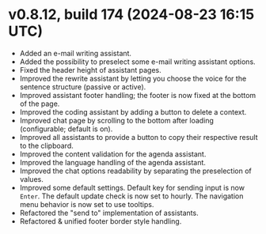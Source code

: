 # v0.8.12, build 174 (2024-08-23 16:15 UTC)
- Added an e-mail writing assistant.
- Added the possibility to preselect some e-mail writing assistant options.
- Fixed the header height of assistant pages.
- Improved the rewrite assistant by letting you choose the voice for the sentence structure (passive or active).
- Improved assistant footer handling; the footer is now fixed at the bottom of the page.
- Improved the coding assistant by adding a button to delete a context.
- Improved chat page by scrolling to the bottom after loading (configurable; default is on).
- Improved all assistants to provide a button to copy their respective result to the clipboard.
- Improved the content validation for the agenda assistant.
- Improved the language handling of the agenda assistant.
- Improved the chat options readability by separating the preselection of values.
- Improved some default settings. Default key for sending input is now `Enter`. The default update check is now set to hourly. The navigation menu behavior is now set to use tooltips.
- Refactored the "send to" implementation of assistants.
- Refactored & unified footer border style handling.